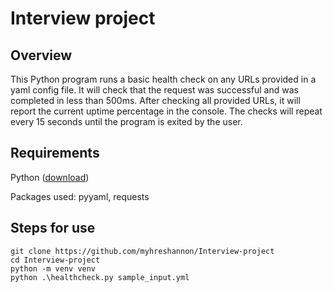 # Interview project
## Overview
This Python program runs a basic health check on any URLs provided in a yaml config file. It will check that the request was successful and was completed in less than 500ms. After checking all provided URLs, it will report the current uptime percentage in the console. The checks will repeat every 15 seconds until the program is exited by the user.

## Requirements
Python ([download](https://www.python.org/downloads/))

Packages used: pyyaml, requests

## Steps for use
```
git clone https://github.com/myhreshannon/Interview-project
cd Interview-project
python -m venv venv
python .\healthcheck.py sample_input.yml
